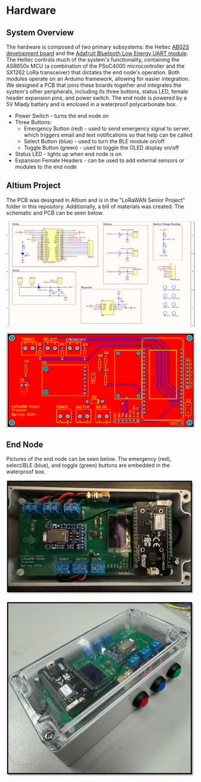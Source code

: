# Hardware

## System Overview

The hardware is composed of two primary subsystems: the Heltec [AB02S development board](https://heltec.org/project/htcc-ab02s/) and the [Adafruit Bluetooth Low Energy UART module](https://learn.adafruit.com/introducing-the-adafruit-bluefruit-le-uart-friend/introduction). The Heltec controls much of the system's functionality, containing the ASR650x MCU (a combination of the PSoC4000 microcontroller and the SX1262 LoRa transceiver) that dictates the end node's operation. Both modules operate on an Arduino framework, allowing for easier integration. We designed a PCB that joins these boards together and integrates the system's other peripherals, including its three buttons, status LED, female header expansion pins, and power switch. The end node is powered by a 5V Miady battery and is enclosed in a waterproof polycarbonate box.

- Power Switch - turns the end node on
- Three Buttons:
	- Emergency Button (red) - used to send emergency signal to server, which triggers email and text 	notifications so that help can be called
	- Select Button (blue) - used to turn the BLE module on/off
	- Toggle Button (green) - used to toggle the OLED display on/off
- Status LED - lights up when end node is on
- Expansion Female Headers - can be used to add external sensors or modules to the end node

## Altium Project

The PCB was designed in Altium and is in the "LoRaWAN Senior Project" folder in this repository. Additionally, a bill of materials was created. The schematic and PCB can be seen below.

<p align="center">
	<img src="documentation_images/schematic.png" width="900">
</p>

<p align="center">
	<img src="documentation_images/pcb.png" width="900">
</p>

## End Node

Pictures of the end node can be seen below. The emergency (red), select/BLE (blue), and toggle (green) buttons are embedded in the waterproof box.

<p align="center">
	<img src="documentation_images/pcb_overview.png">
</p>

<p align="center">
	<img src="documentation_images/node.png">
</p>

